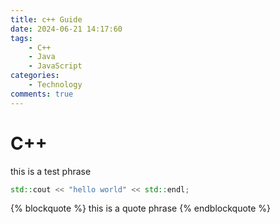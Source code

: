 ```yaml
---
title: c++ Guide
date: 2024-06-21 14:17:60
tags:
    - C++
    - Java
    - JavaScript
categories:
    - Technology
comments: true
---
```


# C++
this is a test phrase

```cpp
std::cout << "hello world" << std::endl;
```

{% blockquote %}
this is a quote phrase
{% endblockquote %}